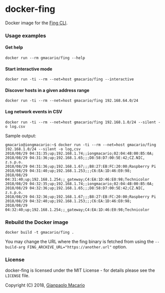 # docker-fing

Docker image for the [Fing CLI](https://www.fing.io/fingkit-sdk-downloads/).

### Usage examples

#### Get help

```shell
docker run --rm gmacario/fing --help
```

#### Start interactive mode

```shell
docker run -ti --rm --net=host gmacario/fing --interactive
```

#### Discover hosts in a given address range

```shell
docker run -ti --rm --net=host gmacario/fing 192.168.64.0/24
```

#### Log network events in CSV

```shell
docker run -ti --rm --net=host gmacario/fing 192.168.1.0/24 --silent -o log.csv
```

Sample output:

```
gmacario@iongmacario:~$ docker run -ti --rm --net=host gmacario/fing 192.168.1.0/24 --silent -o log,csv
2018/08/29 04:31:35;up;192.168.1.74;;iongmacario;02:04:4B:00:B5:0A;
2018/08/29 04:31:36;up;192.168.1.65;;;D8:58:D7:00:5E:42;CZ.NIC, z.s.p.o.
2018/08/29 04:31:36;up;192.168.1.67;;;B8:27:EB:FC:20:00;Raspberry Pi
2018/08/29 04:31:40;up;192.168.1.253;;;C6:EA:1D:46:E0:98;
2018/08/29 04:31:40;up;192.168.1.254;;_gateway;C4:EA:1D:46:E0:98;Technicolor
2018/08/29 04:32:35;up;192.168.1.74;;iongmacario;02:04:4B:00:B5:0A;
2018/08/29 04:32:36;up;192.168.1.65;;;D8:58:D7:00:5E:42;CZ.NIC, z.s.p.o.
2018/08/29 04:32:36;up;192.168.1.67;;;B8:27:EB:FC:20:00;Raspberry Pi
2018/08/29 04:32:40;up;192.168.1.253;;;C6:EA:1D:46:E0:98;
2018/08/29 04:32:40;up;192.168.1.254;;_gateway;C4:EA:1D:46:E0:98;Technicolor
```

### Rebuild the Docker image

```shell
docker build -t gmacario/fing .
```

You may change the URL where the fing binary is fetched from
using the `--build-arg FING_ARCHIVE_URL="https://another.url"` option.

### License

docker-fing is licensed under the MIT License - for details please see the `LICENSE` file.

Copyright (C) 2018, [Gianpaolo Macario](http://gmacario.github.io/)

<!-- EOF -->
